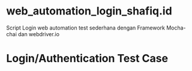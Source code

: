 # web_automation_login_shafiq.id
 Script Login web automation test sederhana dengan Framework Mocha-chai dan webdriver.io

# Login/Authentication Test Case
